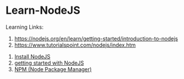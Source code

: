 # Learn-NodeJS

Learning Links:
1) https://nodejs.org/en/learn/getting-started/introduction-to-nodejs
2)	https://www.tutorialspoint.com/nodejs/index.htm


1. [Install NodeJS](Install_NodeJS.md)
2. [getting started with NodeJS](https://github.com/ladpriteshkumar/Learn-NodeJS/blob/main/Install_NodeJS.md#getting-started-with-javascript-and-nodejs)
3. [NPM (Node Package Manager)](NodeJS-NPM.md)
